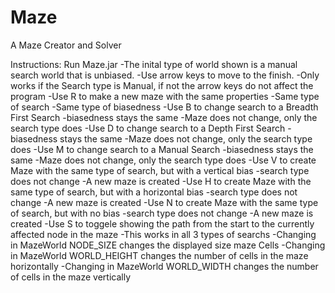 # Maze
A Maze Creator and Solver

Instructions:
Run Maze.jar
-The inital type of world shown is a manual search world that is unbiased.
	-Use arrow keys to move to the finish.
		-Only works if the Search type is Manual, if not the arrow keys do not affect the program
	-Use R to make a new maze with the same properties 
		-Same type of search
		-Same type of biasedness
	-Use B to change search to a Breadth First Search 
		-biasedness stays the same
		-Maze does not change, only the search type does
	-Use D to change search to a Depth First Search
		-biasedness stays the same
		-Maze does not change, only the search type does
	-Use M to change search to a Manual Search
		-biasedness stays the same
		-Maze does not change, only the search type does
	-Use V to create Maze with the same type of search, but with a vertical bias
		-search type does not change
		-A new maze is created
	-Use H to create Maze with the same type of search, but with a horizontal bias
		-search type does not change
		-A new maze is created
	-Use N to create Maze with the same type of search, but with no bias
		-search type does not change
		-A new maze is created
	-Use S to toggele showing the path from the start to the currently affected node in the maze
		-This works in all 3 types of searchs
-Changing in MazeWorld NODE_SIZE changes the displayed size maze Cells
-Changing in MazeWorld WORLD_HEIGHT changes the number of cells in the maze horizontally
-Changing in MazeWorld WORLD_WIDTH changes the number of cells in the maze vertically